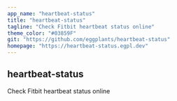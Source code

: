 ```yaml
---
app_name: "heartbeat-status"
title: "heartbeat-status"
tagline: "Check Fitbit heartbeat status online"
theme_color: "#03859F"
git: "https://github.com/eggplants/heartbeat-status"
homepage: "https://heartbeat-status.egpl.dev"
---
```


## heartbeat-status

Check Fitbit heartbeat status online
